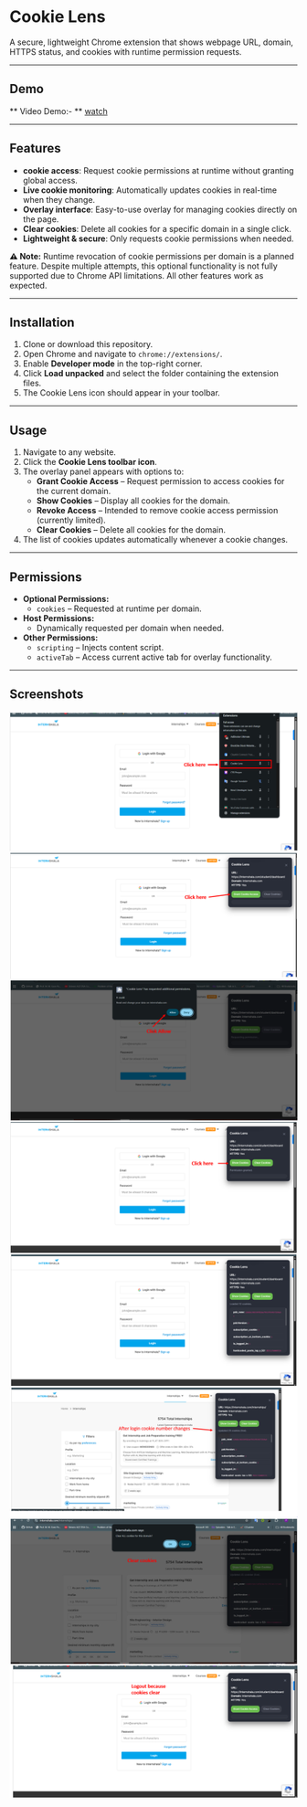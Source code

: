 # Cookie Lens

A secure, lightweight Chrome extension that shows webpage URL, domain, HTTPS status, and cookies with runtime permission requests.

---
## Demo

** Video Demo:- ** [watch](https://drive.google.com/file/d/1QtZlDEdDzcTe8hrOQQ3r521HNZwK8mlz/view?usp=sharing)

---

## Features

- **cookie access**: Request cookie permissions at runtime without granting global access.  
- **Live cookie monitoring**: Automatically updates cookies in real-time when they change.  
- **Overlay interface**: Easy-to-use overlay for managing cookies directly on the page.  
- **Clear cookies**: Delete all cookies for a specific domain in a single click.  
- **Lightweight & secure**: Only requests cookie permissions when needed.  

**⚠ Note:** Runtime revocation of cookie permissions per domain is a planned feature. Despite multiple attempts, this optional functionality is not fully supported due to Chrome API limitations. All other features work as expected.

---

## Installation

1. Clone or download this repository.
2. Open Chrome and navigate to `chrome://extensions/`.
3. Enable **Developer mode** in the top-right corner.
4. Click **Load unpacked** and select the folder containing the extension files.
5. The Cookie Lens icon should appear in your toolbar.

---

## Usage

1. Navigate to any website.
2. Click the **Cookie Lens toolbar icon**.
3. The overlay panel appears with options to:  
   - **Grant Cookie Access** – Request permission to access cookies for the current domain.  
   - **Show Cookies** – Display all cookies for the domain.  
   - **Revoke Access** – Intended to remove cookie access permission (currently limited).  
   - **Clear Cookies** – Delete all cookies for the domain.  
4. The list of cookies updates automatically whenever a cookie changes.

---

## Permissions

- **Optional Permissions:**  
  - `cookies` – Requested at runtime per domain.
- **Host Permissions:**  
  - Dynamically requested per domain when needed.  
- **Other Permissions:**  
  - `scripting` – Injects content script.  
  - `activeTab` – Access current active tab for overlay functionality.

---

## Screenshots

![](./assets/screenshots/clext1.PNG)
![](./assets/screenshots/clext2.PNG)
![](./assets/screenshots/clext3.PNG)
![](./assets/screenshots/clext4.PNG)
![](./assets/screenshots/clext5.PNG)
![](./assets/screenshots/clext6.PNG)
![](./assets/screenshots/clext7.PNG)
![](./assets/screenshots/clext8.PNG)